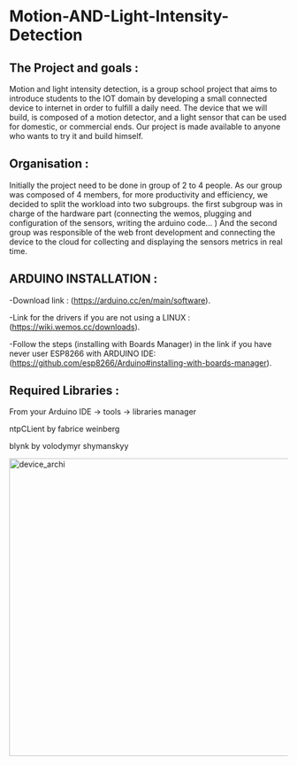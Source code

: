 # Motion-AND-Light-Intensity-Detection

## The Project and goals :

Motion and light intensity detection, is a group school project that aims to introduce students to the IOT domain by developing a small connected device to internet in order to fulfill a daily need. The device that we will build, is composed of a motion detector, and a light sensor that can be used for domestic, or commercial ends. Our project is made available to anyone who wants to try it and build himself.

## Organisation :

Initially the project need to be done in group of 2 to 4 people. As our group was composed of 4 members, for more productivity and efficiency, we decided to split the workload into two subgroups. the first subgroup was in charge of the hardware part (connecting the wemos, plugging and configuration of the sensors, writing the arduino code... )
And the second group was responsible of the web front development and connecting the device to the cloud for collecting and displaying the sensors metrics in real time.

## ARDUINO INSTALLATION :
-Download link : (https://arduino.cc/en/main/software).

-Link for the drivers if you are not using a LINUX : (https://wiki.wemos.cc/downloads).

-Follow the steps (installing with Boards Manager) in the link if you have never user ESP8266 with ARDUINO IDE: (https://github.com/esp8266/Arduino#installing-with-boards-manager).

## Required Libraries :
From your Arduino IDE -> tools -> libraries manager

ntpCLient by fabrice weinberg

blynk by volodymyr shymanskyy

<img width="538" alt="device_archi" src="https://user-images.githubusercontent.com/36882252/56425920-7f404880-62b6-11e9-96c0-18470c863162.png">
